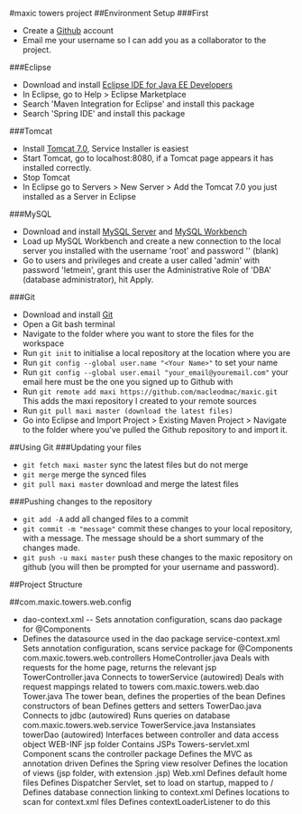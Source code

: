 #maxic towers project
##Environment Setup
###First
* Create a [Github](https://github.com) account
* Email me your username so I can add you as a collaborator to the project.

###Eclipse
* Download and install [Eclipse IDE for Java EE Developers](https://eclipse.org/downloads/packages/release/Luna/SR1A)
* In Eclipse, go to Help > Eclipse Marketplace
* Search 'Maven Integration for Eclipse' and install this package
* Search 'Spring IDE' and install this package

###Tomcat
* Install [Tomcat 7.0](http://tomcat.apache.org/download-70.cgi), Service Installer is easiest
* Start Tomcat, go to localhost:8080, if a Tomcat page appears it has installed correctly.
* Stop Tomcat
* In Eclipse go to Servers > New Server > Add the Tomcat 7.0 you just installed as a Server in Eclipse

###MySQL
* Download and install [MySQL Server](http://dev.mysql.com/downloads/mysql/) and [MySQL Workbench](http://dev.mysql.com/downloads/workbench/)
* Load up MySQL Workbench and create a new connection to the local server you installed with the username 'root' and password '' (blank)
* Go to users and privileges and create a user called 'admin' with password 'letmein', grant this user the Administrative Role of 'DBA' (database administrator), hit Apply.

###Git
* Download and install [Git](http://git-scm.com/)
* Open a Git bash terminal
* Navigate to the folder where you want to store the files for the workspace
* Run `git init` to initialise a local repository at the location where you are
* Run `git config --global user.name "<Your Name>"` to set your name
* Run `git config --global user.email "your_email@youremail.com"` your email here must be the one you signed up to Github with
* Run `git remote add maxi https://github.com/macleodmac/maxic.git` This adds the maxi repository I created to your remote sources
* Run `git pull maxi master (download the latest files)`
* Go into Eclipse and Import Project > Existing Maven Project > Navigate to the folder where you've pulled the Github repository to and import it.

##Using Git
###Updating your files
* `git fetch maxi master` sync the latest files but do not merge
* `git merge` merge the synced files
* `git pull maxi master` download and merge the latest files

###Pushing changes to the repository
* `git add -A` add all changed files to a commit
* `git commit -m "message"` commit these changes to your local repository, with a message. The message should be a short summary of the changes made.
* `git push -u maxi master` push these changes to the maxic repository on github (you will then be prompted for your username and password).

##Project Structure

##com.maxic.towers.web.config
* dao-context.xml
-- Sets annotation configuration, scans dao package for @Components
* Defines the datasource used in the dao package
service-context.xml
Sets annotation configuration, scans service package for @Components
com.maxic.towers.web.controllers
HomeController.java
Deals with requests for the home page, returns the relevant jsp
TowerController.java
Connects to towerService (autowired)
Deals with request mappings related to towers
com.maxic.towers.web.dao
Tower.java
The tower bean, defines the properties of the bean
Defines constructors of bean
Defines getters and setters
TowerDao.java
Connects to jdbc (autowired)
Runs queries on database
com.maxic.towers.web.service
TowerService.java
Instansiates towerDao (autowired)
Interfaces between controller and data access object
WEB-INF
jsp folder
Contains JSPs
Towers-servlet.xml
Component scans the controller package
Defines the MVC as annotation driven
Defines the Spring view resolver
Defines the location of views (jsp folder, with extension .jsp)
Web.xml
Defines default home files
Defines Dispatcher Servlet, set to load on startup, mapped to /
Defines database connection linking to context.xml
Defines locations to scan for context.xml files
Defines contextLoaderListener to do this



